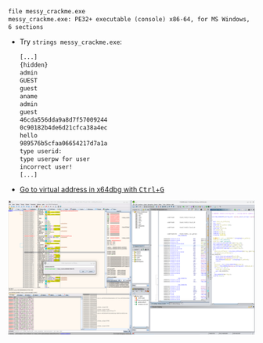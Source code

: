 ```
file messy_crackme.exe
messy_crackme.exe: PE32+ executable (console) x86-64, for MS Windows, 6 sections
```

* Try `strings messy_crackme.exe`:
    ```
    [...]
    {hidden}
    admin
    GUEST
    guest
    aname
    admin
    guest
    46cda556dda9a8d7f57009244
    0c90182b4de6d21cfca38a4ec
    hello 
    989576b5cfaa06654217d7a1a
    type userid: 
    type userpw for user 
    incorrect user!
    [...]
    ```
* [Go to virtual address in x64dbg with <kbd>Ctrl</kbd>+<kbd>G</kbd>](https://reverseengineering.stackexchange.com/questions/30250/how-to-navigate-disassembly-view-to-specific-absolute-address-location)

![alt text](ghidra_x64dbg.png)